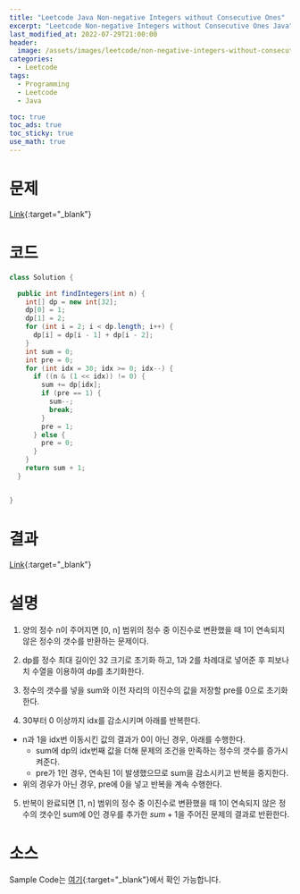 ```yaml
---
title: "Leetcode Java Non-negative Integers without Consecutive Ones"
excerpt: "Leetcode Non-negative Integers without Consecutive Ones Java"
last_modified_at: 2022-07-29T21:00:00
header:
  image: /assets/images/leetcode/non-negative-integers-without-consecutive-ones.png
categories:
  - Leetcode
tags:
  - Programming
  - Leetcode
  - Java

toc: true
toc_ads: true
toc_sticky: true
use_math: true
---
```

# 문제
[Link](https://leetcode.com/problems/non-negative-integers-without-consecutive-ones/){:target="_blank"}

# 코드
```java
class Solution {

  public int findIntegers(int n) {
    int[] dp = new int[32];
    dp[0] = 1;
    dp[1] = 2;
    for (int i = 2; i < dp.length; i++) {
      dp[i] = dp[i - 1] + dp[i - 2];
    }
    int sum = 0;
    int pre = 0;
    for (int idx = 30; idx >= 0; idx--) {
      if ((n & (1 << idx)) != 0) {
        sum += dp[idx];
        if (pre == 1) {
          sum--;
          break;
        }
        pre = 1;
      } else {
        pre = 0;
      }
    }
    return sum + 1;
  }


}
```

# 결과
[Link](https://leetcode.com/submissions/detail/759813465/){:target="_blank"}

# 설명
1. 양의 정수 n이 주어지면 [0, n] 범위의 정수 중 이진수로 변환했을 때 1이 연속되지 않은 정수의 갯수를 반환하는 문제이다.

2. dp를 정수 최대 길이인 32 크기로 초기화 하고, 1과 2를 차례대로 넣어준 후 피보나치 수열을 이용하여 dp를 초기화한다.

3. 정수의 갯수를 넣을 sum와 이전 자리의 이진수의 값을 저장할 pre를 0으로 초기화한다.

4. 30부터 0 이상까지 idx를 감소시키며 아래를 반복한다.
- n과 1을 idx번 이동시킨 값의 결과가 0이 아닌 경우, 아래를 수행한다.
  - sum에 dp의 idx번째 값을 더해 문제의 조건을 만족하는 정수의 갯수를 증가시켜준다.
  - pre가 1인 경우, 연속된 1이 발생했으므로 sum을 감소시키고 반복을 중지한다.
- 위의 경우가 아닌 경우, pre에 0을 넣고 반복을 계속 수행한다.

5. 반복이 완료되면 [1, n] 범위의 정수 중 이진수로 변환했을 때 1이 연속되지 않은 정수의 갯수인 sum에 0인 경우를 추가한 $sum + 1$을 주어진 문제의 결과로 반환한다.

# 소스
Sample Code는 [여기](https://github.com/GracefulSoul/leetcode/blob/master/src/main/java/gracefulsoul/problems/NonNegativeIntegersWithoutConsecutiveOnes.java){:target="_blank"}에서 확인 가능합니다.